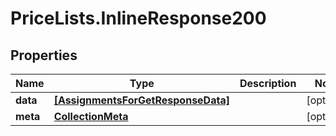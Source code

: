# PriceLists.InlineResponse200

## Properties
Name | Type | Description | Notes
------------ | ------------- | ------------- | -------------
**data** | [**[AssignmentsForGetResponseData]**](AssignmentsForGetResponseData.md) |  | [optional] 
**meta** | [**CollectionMeta**](CollectionMeta.md) |  | [optional] 
